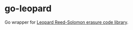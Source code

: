 # go-leopard
Go wrapper for [Leopard Reed-Solomon erasure code library](https://github.com/catid/leopard).
